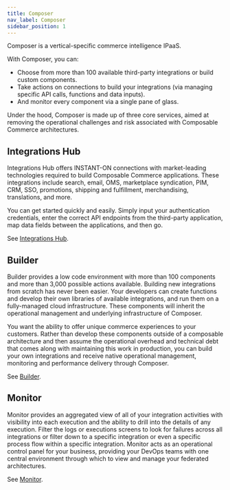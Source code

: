 ```yaml
---
title: Composer
nav_label: Composer
sidebar_position: 1
---
```


Composer is a vertical-specific commerce intelligence IPaaS. 

With Composer, you can:

- Choose from more than 100 available third-party integrations or build custom components.
- Take actions on connections to build your integrations (via managing specific API calls, functions and data inputs).
- And monitor every component via a single pane of glass.

Under the hood, Composer is made up of three core services, aimed at removing the operational challenges and risk associated with Composable Commerce architectures.

## Integrations Hub

Integrations Hub offers INSTANT-ON connections with market-leading technologies required to build Composable Commerce applications. These integrations include search, email, OMS, marketplace syndication, PIM, CRM, SSO, promotions, shipping and fulfillment, merchandising, translations, and more.

You can get started quickly and easily. Simply input your authentication credentials, enter the correct API endpoints from the third-party application, map data fields between the applications, and then go.

See [Integrations Hub](/composer/integration-hub/integrations-hub).

## Builder

Builder provides a low code environment with more than 100 components and more than 3,000 possible actions available. Building new integrations from scratch has never been easier. Your developers can create functions and develop their own libraries of available integrations, and run them on a fully-managed cloud infrastructure. These components will inherit the operational management and underlying infrastructure of Composer.

You want the ability to offer unique commerce experiences to your customers. Rather than develop these components outside of a composable architecture and then assume the operational overhead and technical debt that comes along with maintaining this work in production, you can build your own integrations and receive native operational management, monitoring and performance delivery through Composer.

See [Builder](/composer/builder/overview).

## Monitor

Monitor provides an aggregated view of all of your integration activities with visibility into each execution and the ability to drill into the details of any execution. Filter the logs or executions screens to look for failures across all integrations or filter down to a specific integration or even a specific process flow within a specific integration. Monitor acts as an operational control panel for your business, providing your DevOps teams with one central environment through which to view and manage your federated architectures.

See [Monitor](/composer/monitor/logging).
